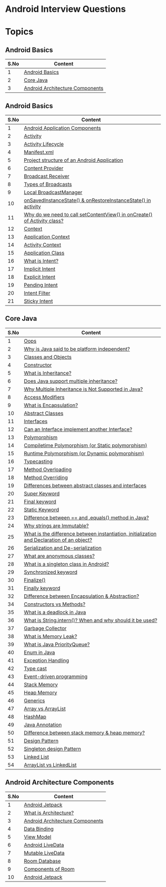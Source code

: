 # Android Interview Questions

# Topics

## Android Basics

| S.No | Content |
| --------	 | ------------ |
| 1 | [Android Basics](README.md#android-basics-1) |
| 2 | [Core Java](README.md#core-java) |
| 3 | [Android Architecture Components](README.md#android-architecture-components) |

## Android Basics

| S.No | Content |
| --------	 | ------------ |
| 1 | [Android Application Components](Android%20Basics.md#android-application-components) |
| 2 | [Activity](Android%20Basics.md#activity) |
| 3 | [Activity Lifecycle](Android%20Basics.md#activity-lifecycle) |
| 4 | [Manifest.xml](Android%20Basics.md#manifestxml) |
| 5 | [Project structure of an Android Application](Android%20Basics.md#project-structure-of-an-android-application) |
| 6 | [Content Provider](Android%20Basics.md#content-provider) |
| 7 | [Broadcast Receiver](Android%20Basics.md#broadcast-receiver) |
| 8 | [Types of Broadcasts](Android%20Basics.md#types-of-broadcasts) |
| 9 | [Local BroadcastManager](Android%20Basics.md#local-broadcastmanager) |
| 10 | [onSavedInstanceState() & onRestoreInstanceState() in activity](Android%20Basics.md#onsavedinstancestate--onrestoreinstancestate-in-activity) |
| 11 | [Why do we need to call setContentView() in onCreate() of Activity class?](Android%20Basics.md#why-do-we-need-to-call-setcontentview-in-oncreate-of-activity-class) |
| 12 | [Context](Android%20Basics.md#context) |
| 13 | [Application Context](Android%20Basics.md#application-context) |
| 14 | [Activity Context](Android%20Basics.md#activity-context) |
| 15 | [Application Class](Android%20Basics.md#application-class) |
| 16 | [What is Intent?](Android%20Basics.md#what-is-intent) |
| 17 | [Implicit Intent](Android%20Basics.md#implicit-intent) |
| 18 | [Explicit Intent](Android%20Basics.md#explicit-intent) |
| 19 | [Pending Intent](Android%20Basics.md#pending-intent) |
| 20 | [Intent Filter](Android%20Basics.md#intent-filter) |
| 21 | [Sticky Intent](Android%20Basics.md#sticky-intent) |

## Core Java

| S.No | Content |
| --------	 | ------------ |
| 1 | [Oops](Core%20Java.md#oops) |
| 2 | [Why is Java said to be platform independent?](Core%20Java.md#version-control-system) |
| 3 | [Classes and Objects](Core%20Java.md#classes-and-objects) |
| 4 | [Constructor](Core%20Java.md#constructor) |
| 5 | [What is Inheritance?](Core%20Java.md#what-is-inheritance) |
| 6 | [Does Java support multiple inheritance?](Core%20Java.md#does-java-support-multiple-inheritance) |
| 7 | [Why Multiple Inheritance is Not Supported in Java?](Core%20Java.md#why-multiple-inheritance-is-not-supported-in-java) |
| 8 | [Access Modifiers](Core%20Java.md#access-modifiers) |
| 9 | [What is Encapsulation?](Core%20Java.md#what-is-encapsulation) |
| 10 | [Abstract Classes](Core%20Java.md#abstract-classes) |
| 11 | [Interfaces](Core%20Java.md#interfaces) |
| 12 | [Can an Interface implement another Interface?](Core%20Java.md#can-an-interface-implement-another-interface) |
| 13 | [Polymorphism](Core%20Java.md#polymorphism) |
| 14 | [Compiletime Polymorphism (or Static polymorphism)](Core%20Java.md#compiletime-polymorphism-or-static-polymorphism) |
| 15 | [Runtime Polymorphism (or Dynamic polymorphism)](Core%20Java.md#runtime-polymorphism-or-dynamic-polymorphism) |
| 16 | [Typecasting](Core%20Java.md#typecasting) |
| 17 | [Method Overloading](Core%20Java.md#method-overloading) |
| 18 | [Method Overriding](Core%20Java.md#method-overriding) |
| 19 | [Differences between abstract classes and interfaces](Core%20Java.md#differences-between-abstract-classes-and-interfaces) |
| 20 | [Super Keyword](Core%20Java.md#super-keyword) |
| 21 | [Final keyword](Core%20Java.md#final-keyword) |
| 22 | [Static Keyword](Core%20Java.md#static-keyword) |
| 23 | [Difference between == and .equals() method in Java?](Core%20Java.md#difference-between--and-equals-method-in-java) |
| 24 | [Why strings are Immutable?](Core%20Java.md#why-strings-are-immutable) |
| 25 | [What is the difference between instantiation, initialization and Declaration of an object?](Core%20Java.md#what-is-the-difference-between-instantiation-initialization-and-declaration-of-an-object) |
| 26 | [Serialization and De-serialization](Core%20Java.md#serialization-and-de-serialization) |
| 27 | [What are anonymous classes?](Core%20Java.md#what-are-anonymous-classes) |
| 28 | [What is a singleton class in Android?](Core%20Java.md#what-is-a-singleton-class-in-android) |
| 29 | [Synchronized keyword](Core%20Java.md#synchronized-keyword) |
| 30 | [Finalize()](Core%20Java.md#finalize) |
| 31 | [Finally keyword](Core%20Java.md#finally-keyword) |
| 32 | [Difference between Encapsulation & Abstraction?](Core%20Java.md#difference-between-encapsulation--abstraction) |
| 34 | [Constructors vs Methods?](Core%20Java.md#constructors-vs-methods) |
| 35 | [What is a deadlock in Java](Core%20Java.md#what-is-a-deadlock-in-java) |
| 36 | [What is String.intern()? When and why should it be used?](Core%20Java.md#what-is-stringintern-when-and-why-should-it-be-used) |
| 37 | [Garbage Collector](Core%20Java.md#garbage-collector) |
| 38 | [What is Memory Leak?](Core%20Java.md#what-is-memory-leak) |
| 39 | [What is Java PriorityQueue?](Core%20Java.md#what-is-java-priorityqueue) |
| 40 | [Enum in Java](Core%20Java.md#enum-in-java) |
| 41 | [Exception Handling](Core%20Java.md#exception-handling) |
| 42 | [Type cast](Core%20Java.md#type-cast) |
| 43 | [Event-driven programming](Core%20Java.md#event-driven-programming) |
| 44 | [Stack Memory](Core%20Java.md#stack-memory) |
| 45 | [Heap Memory](Core%20Java.md#heap-memory) |
| 46 | [Generics](Core%20Java.md#generics) |
| 47 | [Array vs ArrayList](Core%20Java.md#array-vs-arraylist) |
| 48 | [HashMap](Core%20Java.md#hashmap) |
| 49 | [Java Annotation](Core%20Java.md#java-annotation) |
| 50 | [Difference between stack memory & heap memory?](Core%20Java.md#difference-between-stack-memory--heap-memory) |
| 51 | [Design Pattern](Core%20Java.md#design-pattern) |
| 52 | [Singleton design Pattern](Core%20Java.md#singleton-design-pattern) |
| 53 | [Linked List](Core%20Java.md#linked-list) |
| 54 | [ArrayList vs LinkedList](Core%20Java.md#arraylist-vs-linkedlist) |

## Android Architecture Components

| S.No | Content |
| --------	 | ------------ |
| 1 | [Android Jetpack](Android%20Architecture.md#android-jetpack) |
| 2 | [What is Architecture?](Android%20Architecture.md#what-is-architecture) |
| 3 | [Android Architecture Components](Android%20Architecture.md#android-architecture-components-1) |
| 4 | [Data Binding](Android%20Architecture.md#data-binding) |
| 5 | [View Model](Android%20Architecture.md#view-model) |
| 6 | [Android LiveData](Android%20Architecture.md#android-livedata) |
| 7 | [Mutable LiveData](Android%20Architecture.md#mutable-livedata) |
| 8 | [Room Database](Android%20Architecture.md#room-database) |
| 9 | [Components of Room](Android%20Architecture.md#components-of-room) |
| 10 | [Android Jetpack](README.md#android-basics-1) |

